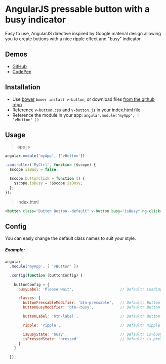 # AngularJS pressable button with a busy indicator

Easy to use, AngularJS directive inspired by Google material design allowing you to create buttons with a nice ripple effect and "busy" indicator.

## Demos
  - [GitHub](http://lukaszwatroba.github.io/v-button)
  - [CodePen](http://codepen.io/LukaszWatroba/pen/YPNvpX)

## Installation
  - Use [bower](http://bower.io/) `bower install v-button`, or download files [from the github repo](./dist)
  - Reference `v-button.css` and `v-button.js` in your index.html file
  - Reference the module in your app: `angular.module('myApp', [ 'vButton' ])`

## Usage

> app.js

```javascript
angular.module('myApp', ['vButton'])

.controller('MyCtrl', function ($scope) {
  $scope.isBusy = false;

  $scope.buttonClick = function () {
    $scope.isBusy = !$scope.isBusy;
  };
});
```

> index.html

```html
<button class="Button Button--default" v-button busy="isBusy" ng-click="buttonClick()">Busy Button</button>
```

## Config
You can easly change the default class names to suit your style.

##### Example:

```js
angular
  .module('myApp', [ 'vButton' ])

  .config(function (buttonConfig) {
    
    buttonConfig = {
      busyLabel: 'Please wait',                     // Default: Loading

      classes: {
        buttonPressableModifier: 'btn-pressable',   // Default: Button--pressable
        buttonBusyModifier: 'btn--busy',            // Default: Button--busy

        buttonLabel: 'btn-label',                   // Default: Button-label

        ripple: 'ripple',                           // Default: Ripple

        isBusyState: 'busy',                        // Default: is-busy
        isPressedState: 'pressed'                   // Default: is-pressed
      }
    }

  });
```